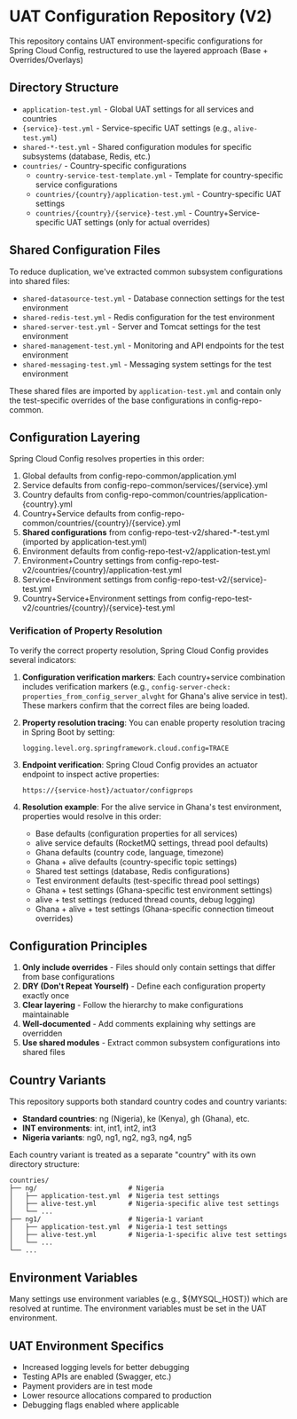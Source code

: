 # UAT Configuration Repository (V2)

This repository contains UAT environment-specific configurations for Spring Cloud Config, restructured to use the layered approach (Base + Overrides/Overlays)

## Directory Structure

- `application-test.yml` - Global UAT settings for all services and countries
- `{service}-test.yml` - Service-specific UAT settings (e.g., `alive-test.yml`)
- `shared-*-test.yml` - Shared configuration modules for specific subsystems (database, Redis, etc.)
- `countries/` - Country-specific configurations
  - `country-service-test-template.yml` - Template for country-specific service configurations
  - `countries/{country}/application-test.yml` - Country-specific UAT settings
  - `countries/{country}/{service}-test.yml` - Country+Service-specific UAT settings (only for actual overrides)

## Shared Configuration Files

To reduce duplication, we've extracted common subsystem configurations into shared files:

- `shared-datasource-test.yml` - Database connection settings for the test environment
- `shared-redis-test.yml` - Redis configuration for the test environment
- `shared-server-test.yml` - Server and Tomcat settings for the test environment
- `shared-management-test.yml` - Monitoring and API endpoints for the test environment
- `shared-messaging-test.yml` - Messaging system settings for the test environment

These shared files are imported by `application-test.yml` and contain only the test-specific overrides of the base configurations in config-repo-common.

## Configuration Layering

Spring Cloud Config resolves properties in this order:
1. Global defaults from config-repo-common/application.yml
2. Service defaults from config-repo-common/services/{service}.yml
3. Country defaults from config-repo-common/countries/application-{country}.yml
4. Country+Service defaults from config-repo-common/countries/{country}/{service}.yml
5. **Shared configurations** from config-repo-test-v2/shared-*-test.yml (imported by application-test.yml)
6. Environment defaults from config-repo-test-v2/application-test.yml
7. Environment+Country settings from config-repo-test-v2/countries/{country}/application-test.yml
8. Service+Environment settings from config-repo-test-v2/{service}-test.yml
9. Country+Service+Environment settings from config-repo-test-v2/countries/{country}/{service}-test.yml

### Verification of Property Resolution

To verify the correct property resolution, Spring Cloud Config provides several indicators:

1. **Configuration verification markers**: Each country+service combination includes verification markers 
   (e.g., `config-server-check: properties_from_config_server_alvght` for Ghana's alive service in test).
   These markers confirm that the correct files are being loaded.

2. **Property resolution tracing**: You can enable property resolution tracing in Spring Boot by setting:
   ```
   logging.level.org.springframework.cloud.config=TRACE
   ```

3. **Endpoint verification**: Spring Cloud Config provides an actuator endpoint to inspect active properties:
   ```
   https://{service-host}/actuator/configprops
   ```

4. **Resolution example**: For the alive service in Ghana's test environment, properties would resolve in this order:
   - Base defaults (configuration properties for all services)
   - alive service defaults (RocketMQ settings, thread pool defaults)
   - Ghana defaults (country code, language, timezone) 
   - Ghana + alive defaults (country-specific topic settings)
   - Shared test settings (database, Redis configurations)
   - Test environment defaults (test-specific thread pool settings)
   - Ghana + test settings (Ghana-specific test environment settings)
   - alive + test settings (reduced thread counts, debug logging)
   - Ghana + alive + test settings (Ghana-specific connection timeout overrides)

## Configuration Principles

1. **Only include overrides** - Files should only contain settings that differ from base configurations
2. **DRY (Don't Repeat Yourself)** - Define each configuration property exactly once
3. **Clear layering** - Follow the hierarchy to make configurations maintainable
4. **Well-documented** - Add comments explaining why settings are overridden
5. **Use shared modules** - Extract common subsystem configurations into shared files

## Country Variants

This repository supports both standard country codes and country variants:

- **Standard countries**: ng (Nigeria), ke (Kenya), gh (Ghana), etc.
- **INT environments**: int, int1, int2, int3
- **Nigeria variants**: ng0, ng1, ng2, ng3, ng4, ng5

Each country variant is treated as a separate "country" with its own directory structure:

```
countries/
├── ng/                       # Nigeria 
│   ├── application-test.yml  # Nigeria test settings
│   ├── alive-test.yml        # Nigeria-specific alive test settings
│   └── ...
├── ng1/                      # Nigeria-1 variant
│   ├── application-test.yml  # Nigeria-1 test settings
│   ├── alive-test.yml        # Nigeria-1-specific alive test settings
│   └── ...
└── ...
```

## Environment Variables

Many settings use environment variables (e.g., ${MYSQL_HOST}) which are resolved at runtime. The environment variables must be set in the UAT environment.

## UAT Environment Specifics

- Increased logging levels for better debugging
- Testing APIs are enabled (Swagger, etc.)
- Payment providers are in test mode
- Lower resource allocations compared to production
- Debugging flags enabled where applicable
